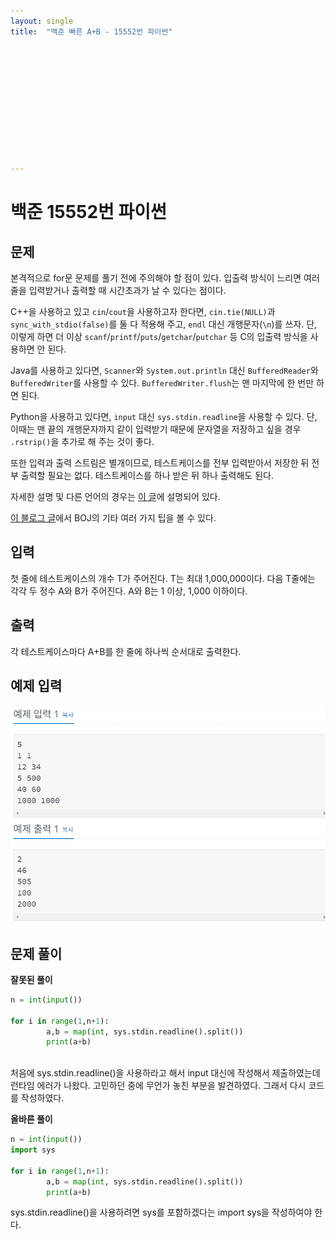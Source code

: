 ```yaml
---
layout: single
title:  "백준 빠른 A+B - 15552번 파이썬"












---
```


# 백준 15552번 파이썬



## 문제

본격적으로 for문 문제를 풀기 전에 주의해야 할 점이 있다. 입출력 방식이 느리면 여러 줄을 입력받거나 출력할 때 시간초과가 날 수 있다는 점이다.

C++을 사용하고 있고 `cin`/`cout`을 사용하고자 한다면, `cin.tie(NULL)`과 `sync_with_stdio(false)`를 둘 다 적용해 주고, `endl` 대신 개행문자(`\n`)를 쓰자. 단, 이렇게 하면 더 이상 `scanf`/`printf`/`puts`/`getchar`/`putchar` 등 C의 입출력 방식을 사용하면 안 된다.

Java를 사용하고 있다면, `Scanner`와 `System.out.println` 대신 `BufferedReader`와 `BufferedWriter`를 사용할 수 있다. `BufferedWriter.flush`는 맨 마지막에 한 번만 하면 된다.

Python을 사용하고 있다면, `input` 대신 `sys.stdin.readline`을 사용할 수 있다. 단, 이때는 맨 끝의 개행문자까지 같이 입력받기 때문에 문자열을 저장하고 싶을 경우 `.rstrip()`을 추가로 해 주는 것이 좋다.

또한 입력과 출력 스트림은 별개이므로, 테스트케이스를 전부 입력받아서 저장한 뒤 전부 출력할 필요는 없다. 테스트케이스를 하나 받은 뒤 하나 출력해도 된다.

자세한 설명 및 다른 언어의 경우는 [이 글](http://www.acmicpc.net/board/view/22716)에 설명되어 있다.

[이 블로그 글](http://www.acmicpc.net/blog/view/55)에서 BOJ의 기타 여러 가지 팁을 볼 수 있다.

## 입력

첫 줄에 테스트케이스의 개수 T가 주어진다. T는 최대 1,000,000이다. 다음 T줄에는 각각 두 정수 A와 B가 주어진다. A와 B는 1 이상, 1,000 이하이다.



## 출력

각 테스트케이스마다 A+B를 한 줄에 하나씩 순서대로 출력한다.



## 예제 입력

![baekjoon15552](../images/2021-10-21-baekjoon15552/baekjoon15552.PNG)

## **문제 풀이**



**잘못된 풀이**

```python
n = int(input())

for i in range(1,n+1):
		a,b = map(int, sys.stdin.readline().split())
		print(a+b)
    
```

처음에 sys.stdin.readline()을 사용하라고 해서 input 대신에 작성해서 제출하였는데 런타임 에러가 나왔다. 고민하던 중에 무언가 놓친 부분을 발견하였다. 그래서 다시 코드를 작성하였다.



**올바른 풀이**

```python
n = int(input())
import sys

for i in range(1,n+1):
		a,b = map(int, sys.stdin.readline().split())
		print(a+b)
```

sys.stdin.readline()을 사용하려면 sys를 포함하겠다는 import sys을 작성하여야 한다.





